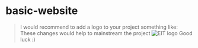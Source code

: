 # basic-website 
> I would recommend to add a logo to your project something like:
>These changes would help to mainstream the project
![EIT logo](https://ucarecdn.com/d490d3e4-8ece-4bf7-8e3e-6c4d760e3789/-/preview/288x288/-/format/png/)
Good luck :) 



